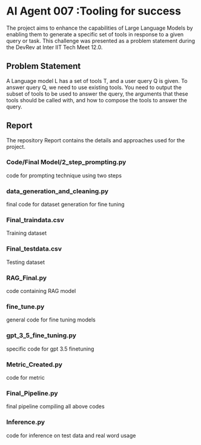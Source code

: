 # AI Agent 007 :Tooling for success
The project aims to enhance the capabilities of Large Language Models by enabling them to generate a specific set of tools in response to a given query or task. 
This challenge was presented as a problem statement during the DevRev at Inter IIT Tech Meet 12.0.

## Problem Statement 
A Language model L has a set of tools T, and a user query Q is given. To answer query Q, we
need to use existing tools. You need to output the subset of tools to be used to answer the
query, the arguments that these tools should be called with, and how to compose the tools to
answer the query.

## Report 
The repository Report contains the details and approaches used for  the project.

### Code/Final Model/2_step_prompting.py 
code for prompting technique using two steps

### data_generation_and_cleaning.py 
final code for dataset generation for fine tuning
### Final_traindata.csv 
Training dataset 
### Final_testdata.csv 
Testing dataset
### RAG_Final.py 
code containing RAG model
### fine_tune.py 
general code for fine tuning models
### gpt_3_5_fine_tuning.py 
specific code for gpt 3.5 finetuning
### Metric_Created.py 
code for metric 
### Final_Pipeline.py 
final pipeline compiling all above codes
### Inference.py 
code for inference on test data and real word usage



